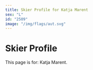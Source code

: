 ```yaml
---
title: Skier Profile for Katja Marent
sex: "L"
id: "2509"
image: "/img/flags/aut.svg" 
---
```


# Skier Profile

This page is for: Katja Marent.
    